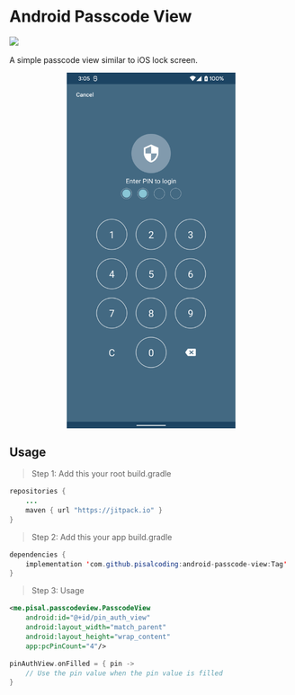 

# Android Passcode View
[![](https://jitpack.io/v/pisalcoding/android-passcode-view.svg)](https://jitpack.io/#pisalcoding/android-passcode-view)

A simple passcode view similar to iOS lock screen.
<div style="text-align:center; width: 100%;">
  <img src="screenshot.png" width="300" height="auto" align="center"> 
</div>

## Usage

> Step 1: Add this your root build.gradle
```java
repositories {  
	...
    maven { url "https://jitpack.io" }
}

```
> Step 2: Add this your app build.gradle
```java
dependencies {
	implementation 'com.github.pisalcoding:android-passcode-view:Tag'
}
```

> Step 3: Usage
```xml
<me.pisal.passcodeview.PasscodeView
    android:id="@+id/pin_auth_view"
    android:layout_width="match_parent"
    android:layout_height="wrap_content"
    app:pcPinCount="4"/>
```

```kotlin
pinAuthView.onFilled = { pin ->
    // Use the pin value when the pin value is filled
}
```

